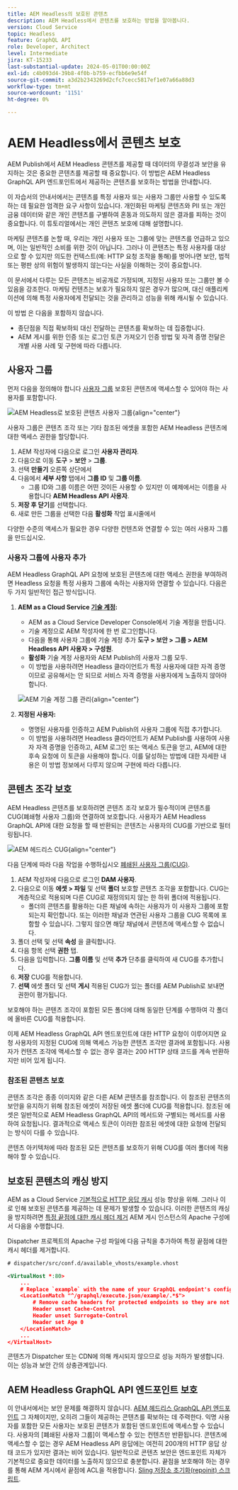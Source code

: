 ```yaml
---
title: AEM Headless의 보호된 콘텐츠
description: AEM Headless에서 콘텐츠를 보호하는 방법을 알아봅니다.
version: Cloud Service
topic: Headless
feature: GraphQL API
role: Developer, Architect
level: Intermediate
jira: KT-15233
last-substantial-update: 2024-05-01T00:00:00Z
exl-id: c4b093d4-39b8-4f0b-b759-ecfbb6e9e54f
source-git-commit: a3d2b2343269d2cfc7cecc5817ef1e07a66a88d3
workflow-type: tm+mt
source-wordcount: '1151'
ht-degree: 0%

---
```


# AEM Headless에서 콘텐츠 보호

AEM Publish에서 AEM Headless 콘텐츠를 제공할 때 데이터의 무결성과 보안을 유지하는 것은 중요한 콘텐츠를 제공할 때 중요합니다. 이 방법은 AEM Headless GraphQL API 엔드포인트에서 제공하는 콘텐츠를 보호하는 방법을 안내합니다.

이 자습서의 안내서에서는 콘텐츠를 특정 사용자 또는 사용자 그룹만 사용할 수 있도록 하는 데 필요한 엄격한 요구 사항이 있습니다. 개인화된 마케팅 콘텐츠와 PII 또는 개인 금융 데이터와 같은 개인 콘텐츠를 구별하여 혼동과 의도하지 않은 결과를 피하는 것이 중요합니다. 이 튜토리얼에서는 개인 콘텐츠 보호에 대해 설명합니다.

마케팅 콘텐츠를 논할 때, 우리는 개인 사용자 또는 그룹에 맞는 콘텐츠를 언급하고 있으며, 이는 일반적인 소비를 위한 것이 아닙니다. 그러나 이 콘텐츠는 특정 사용자를 대상으로 할 수 있지만 의도한 컨텍스트(예: HTTP 요청 조작을 통해)를 벗어나면 보안, 법적 또는 평판 상의 위험이 발생하지 않는다는 사실을 이해하는 것이 중요합니다.

이 문서에서 다루는 모든 콘텐츠는 비공개로 가정되며, 지정된 사용자 또는 그룹만 볼 수 있음을 강조한다. 마케팅 컨텐츠는 보호가 필요하지 않은 경우가 많으며, 대신 애플리케이션에 의해 특정 사용자에게 전달되는 것을 관리하고 성능을 위해 캐시될 수 있습니다.

이 방법 은 다음을 포함하지 않습니다.

- 종단점을 직접 확보하되 대신 전달하는 콘텐츠를 확보하는 데 집중합니다.
- AEM 게시를 위한 인증 또는 로그인 토큰 가져오기 인증 방법 및 자격 증명 전달은 개별 사용 사례 및 구현에 따라 다릅니다.

## 사용자 그룹

먼저 다음을 정의해야 합니다 [사용자 그룹](https://experienceleague.adobe.com/en/docs/experience-manager-learn/cloud-service/accessing/aem-users-groups-and-permissions) 보호된 콘텐츠에 액세스할 수 있어야 하는 사용자를 포함합니다.

![AEM Headless로 보호된 콘텐츠 사용자 그룹](./assets/protected-content/user-groups.png){align="center"}

사용자 그룹은 콘텐츠 조각 또는 기타 참조된 에셋을 포함한 AEM Headless 콘텐츠에 대한 액세스 권한을 할당합니다.

1. AEM 작성자에 다음으로 로그인 **사용자 관리자**.
1. 다음으로 이동 **도구** > **보안** > **그룹**.
1. 선택 **만들기** 오른쪽 상단에서
1. 다음에서 **세부 사항** 탭에서 **그룹 ID** 및 **그룹 이름**.
   - 그룹 ID와 그룹 이름은 어떤 것이든 사용할 수 있지만 이 예제에서는 이름을 사용합니다 **AEM Headless API 사용자**.
1. **저장 후 닫기**&#x200B;를 선택합니다.
1. 새로 만든 그룹을 선택한 다음 **활성화** 작업 표시줄에서

다양한 수준의 액세스가 필요한 경우 다양한 컨텐츠와 연결할 수 있는 여러 사용자 그룹을 만드십시오.

### 사용자 그룹에 사용자 추가

AEM Headless GraphQL API 요청에 보호된 콘텐츠에 대한 액세스 권한을 부여하려면 Headless 요청을 특정 사용자 그룹에 속하는 사용자와 연결할 수 있습니다. 다음은 두 가지 일반적인 접근 방식입니다.

1. **AEM as a Cloud Service [기술 계정](https://experienceleague.adobe.com/en/docs/experience-manager-learn/getting-started-with-aem-headless/authentication/service-credentials):**
   - AEM as a Cloud Service Developer Console에서 기술 계정을 만듭니다.
   - 기술 계정으로 AEM 작성자에 한 번 로그인합니다.
   - 다음을 통해 사용자 그룹에 기술 계정 추가 **도구 > 보안 > 그룹 > AEM Headless API 사용자 > 구성원**.
   - **활성화** 기술 계정 사용자와 AEM Publish의 사용자 그룹 모두.
   - 이 방법을 사용하려면 Headless 클라이언트가 특정 사용자에 대한 자격 증명이므로 공유해서는 안 되므로 서비스 자격 증명을 사용자에게 노출하지 않아야 합니다.

   ![AEM 기술 계정 그룹 관리](./assets/protected-content/group-membership.png){align="center"}

2. **지정된 사용자:**
   - 명명된 사용자를 인증하고 AEM Publish의 사용자 그룹에 직접 추가합니다.
   - 이 방법을 사용하려면 Headless 클라이언트가 AEM Publish를 사용하여 사용자 자격 증명을 인증하고, AEM 로그인 또는 액세스 토큰을 얻고, AEM에 대한 후속 요청에 이 토큰을 사용해야 합니다. 이를 달성하는 방법에 대한 자세한 내용은 이 방법 정보에서 다루지 않으며 구현에 따라 다릅니다.

## 콘텐츠 조각 보호

AEM Headless 콘텐츠를 보호하려면 콘텐츠 조각 보호가 필수적이며 콘텐츠를 CUG(폐쇄형 사용자 그룹)와 연결하여 보호합니다. 사용자가 AEM Headless GraphQL API에 대한 요청을 할 때 반환되는 콘텐츠는 사용자의 CUG를 기반으로 필터링됩니다.

![AEM 헤드리스 CUG](./assets/protected-content/cugs.png){align="center"}

다음 단계에 따라 다음 작업을 수행하십시오 [폐쇄된 사용자 그룹(CUG)](https://experienceleague.adobe.com/en/docs/experience-manager-learn/assets/advanced/closed-user-groups).

1. AEM 작성자에 다음으로 로그인 **DAM 사용자**.
2. 다음으로 이동 **에셋 > 파일** 및 선택 **폴더** 보호할 콘텐츠 조각을 포함합니다. CUG는 계층적으로 적용되며 다른 CUG로 재정의되지 않는 한 하위 폴더에 적용됩니다.
   - 폴더의 콘텐츠를 활용하는 다른 채널에 속하는 사용자가 이 사용자 그룹에 포함되는지 확인합니다. 또는 이러한 채널과 연관된 사용자 그룹을 CUG 목록에 포함할 수 있습니다. 그렇지 않으면 해당 채널에서 콘텐츠에 액세스할 수 없습니다.
3. 폴더 선택 및 선택 **속성** 을 클릭합니다.
4. 다음 항목 선택 **권한** 탭.
5. 다음을 입력합니다. **그룹 이름** 및 선택 **추가** 단추를 클릭하여 새 CUG를 추가합니다.
6. **저장** CUG를 적용합니다.
7. **선택** 에셋 폴더 및 선택 **게시** 적용된 CUG가 있는 폴더를 AEM Publish로 보내면 권한이 평가됩니다.

보호해야 하는 콘텐츠 조각이 포함된 모든 폴더에 대해 동일한 단계를 수행하여 각 폴더에 올바른 CUG를 적용합니다.

이제 AEM Headless GraphQL API 엔드포인트에 대한 HTTP 요청이 이루어지면 요청 사용자의 지정된 CUG에 의해 액세스 가능한 콘텐츠 조각만 결과에 포함됩니다. 사용자가 컨텐츠 조각에 액세스할 수 없는 경우 결과는 200 HTTP 상태 코드를 계속 반환하지만 비어 있게 됩니다.

### 참조된 콘텐츠 보호

콘텐츠 조각은 종종 이미지와 같은 다른 AEM 콘텐츠를 참조합니다. 이 참조된 콘텐츠의 보안을 유지하기 위해 참조된 에셋이 저장된 에셋 폴더에 CUG를 적용합니다. 참조된 에셋은 일반적으로 AEM Headless GraphQL API의 메서드와 구별되는 메서드를 사용하여 요청됩니다. 결과적으로 액세스 토큰이 이러한 참조된 에셋에 대한 요청에 전달되는 방식이 다를 수 있습니다.

콘텐츠 아키텍처에 따라 참조된 모든 콘텐츠를 보호하기 위해 CUG를 여러 폴더에 적용해야 할 수 있습니다.

## 보호된 콘텐츠의 캐싱 방지

AEM as a Cloud Service [기본적으로 HTTP 응답 캐시](https://experienceleague.adobe.com/en/docs/experience-manager-learn/cloud-service/caching/publish) 성능 향상을 위해. 그러나 이로 인해 보호된 콘텐츠를 제공하는 데 문제가 발생할 수 있습니다. 이러한 콘텐츠의 캐싱을 방지하려면 [특정 끝점에 대한 캐시 헤더 제거](https://experienceleague.adobe.com/en/docs/experience-manager-learn/cloud-service/caching/publish#how-to-customize-cache-rules-1) AEM 게시 인스턴스의 Apache 구성에서 다음을 수행합니다.

Dispatcher 프로젝트의 Apache 구성 파일에 다음 규칙을 추가하여 특정 끝점에 대한 캐시 헤더를 제거합니다.

```xml
# dispatcher/src/conf.d/available_vhosts/example.vhost

<VirtualHost *:80>
    ...
    # Replace `example` with the name of your GraphQL endpoint's configuration name.
    <LocationMatch "^/graphql/execute.json/example/.*$">
        # Remove cache headers for protected endpoints so they are not cached
        Header unset Cache-Control
        Header unset Surrogate-Control
        Header set Age 0
    </LocationMatch>
    ...
</VirtualHost>
```

콘텐츠가 Dispatcher 또는 CDN에 의해 캐시되지 않으므로 성능 저하가 발생합니다. 이는 성능과 보안 간의 상충관계입니다.

## AEM Headless GraphQL API 엔드포인트 보호

이 안내서에서는 보안 문제를 해결하지 않습니다. [AEM 헤드리스 GraphQL API 엔드포인트](https://experienceleague.adobe.com/en/docs/experience-manager-cloud-service/content/headless/graphql-api/graphql-endpoint) 그 자체이지만, 오히려 그들이 제공하는 콘텐츠를 확보하는 데 주력한다. 익명 사용자를 포함한 모든 사용자는 보호된 콘텐츠가 포함된 엔드포인트에 액세스할 수 있습니다. 사용자의 [폐쇄된 사용자 그룹]이 액세스할 수 있는 컨텐츠만 반환됩니다. 콘텐츠에 액세스할 수 없는 경우 AEM Headless API 응답에는 여전히 200개의 HTTP 응답 상태 코드가 있지만 결과는 비어 있습니다. 일반적으로 콘텐츠 보안은 엔드포인트 자체가 기본적으로 중요한 데이터를 노출하지 않으므로 충분합니다. 끝점을 보호해야 하는 경우 를 통해 AEM 게시에서 끝점에 ACL을 적용합니다. [Sling 저장소 초기화(repoinit) 스크립트](https://sling.apache.org/documentation/bundles/repository-initialization.html#repoinit-parser-test-scenarios).

